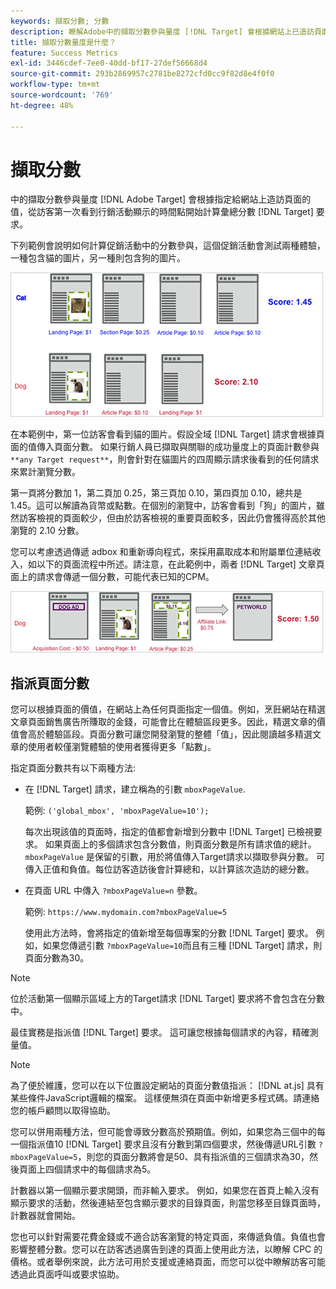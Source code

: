 ```yaml
---
keywords: 擷取分數; 分數
description: 瞭解Adobe中的擷取分數參與量度 [!DNL Target] 會根據網站上已造訪頁面的指派值，計算彙總分數。
title: 擷取分數量度是什麼？
feature: Success Metrics
exl-id: 3446cdef-7ee0-40dd-bf17-27def56668d4
source-git-commit: 293b2869957c2781be8272cfd0cc9f82d8e4f0f0
workflow-type: tm+mt
source-wordcount: '769'
ht-degree: 48%

---
```


# 擷取分數

中的擷取分數參與量度 [!DNL Adobe Target] 會根據指定給網站上造訪頁面的值，從訪客第一次看到行銷活動顯示的時間點開始計算彙總分數 [!DNL Target] 要求。

下列範例會說明如何計算促銷活動中的分數參與，這個促銷活動會測試兩種體驗，一種包含貓的圖片，另一種則包含狗的圖片。

![example_score圖片](assets/example_score.png)

在本範例中，第一位訪客會看到貓的圖片。假設全域 [!DNL Target] 請求會根據頁面的值傳入頁面分數。 如果行銷人員已擷取與關聯的成功量度上的頁面計數參與 `**any Target request**`，則會針對在貓圖片的四周顯示請求後看到的任何請求來累計瀏覽分數。

第一頁將分數加 1，第二頁加 0.25，第三頁加 0.10，第四頁加 0.10，總共是 1.45。這可以解讀為貨幣或點數。在個別的瀏覽中，訪客會看到「狗」的圖片，雖然訪客檢視的頁面較少，但由於訪客檢視的重要頁面較多，因此仍會獲得高於其他瀏覽的 2.10 分數。

您可以考慮透過傳遞 adbox 和重新導向程式，來採用贏取成本和附屬單位連結收入，如以下的頁面流程中所述。請注意，在此範例中，兩者 [!DNL Target] 文章頁面上的請求會傳遞一個分數，可能代表已知的CPM。

![example_score2圖片](assets/example_score2.png)

## 指派頁面分數

您可以根據頁面的價值，在網站上為任何頁面指定一個值。例如，烹飪網站在精選文章頁面銷售廣告所賺取的金錢，可能會比在體驗區段更多。因此，精選文章的價值會高於體驗區段。頁面分數可讓您開發瀏覽的整體「值」，因此閱讀越多精選文章的使用者較僅瀏覽體驗的使用者獲得更多「點數」。

指定頁面分數共有以下兩種方法:

* 在 [!DNL Target] 請求，建立稱為的引數 `mboxPageValue`.

   範例: `('global_mbox', 'mboxPageValue=10');`

   每次出現該值的頁面時，指定的值都會新增到分數中 [!DNL Target] 已檢視要求。 如果頁面上的多個請求包含分數值，則頁面分數是所有請求值的總計。 `mboxPageValue` 是保留的引數，用於將值傳入Target請求以擷取參與分數。 可傳入正值和負值。每位訪客造訪後會計算總和，以計算該次造訪的總分數。

* 在頁面 URL 中傳入 `?mboxPageValue=n` 參數。

   範例: `https://www.mydomain.com?mboxPageValue=5`

   使用此方法時，會將指定的值新增至每個專案的分數 [!DNL Target] 要求。 例如，如果您傳遞引數 `?mboxPageValue=10`而且有三種 [!DNL Target] 請求，則頁面分數為30。

>[!NOTE]
>
>位於活動第一個顯示區域上方的Target請求 [!DNL Target] 要求將不會包含在分數中。

最佳實務是指派值 [!DNL Target] 要求。 這可讓您根據每個請求的內容，精確測量值。

>[!NOTE]
>
>為了便於維護，您可以在以下位置設定網站的頁面分數值指派： [!DNL at.js] 具有某些條件JavaScript邏輯的檔案。 這樣便無須在頁面中新增更多程式碼。請連絡您的帳戶顧問以取得協助。

您可以併用兩種方法，但可能會導致分數高於預期值。例如，如果您為三個中的每一個指派值10 [!DNL Target] 要求且沒有分數到第四個要求，然後傳遞URL引數 `?mboxPageValue=5`，則您的頁面分數將會是50、具有指派值的三個請求為30，然後頁面上四個請求中的每個請求為5。

計數器以第一個顯示要求開頭，而非輸入要求。 例如，如果您在首頁上輸入沒有顯示要求的活動，然後連結至包含顯示要求的目錄頁面，則當您移至目錄頁面時，計數器就會開始。

您也可以針對需要花費金錢或不適合訪客瀏覽的特定頁面，來傳遞負值。負值也會影響整體分數。您可以在訪客透過廣告到達的頁面上使用此方法，以瞭解 CPC 的價格。或者舉例來說，此方法可用於支援或連絡頁面，而您可以從中瞭解訪客可能透過此頁面呼叫或要求協助。

